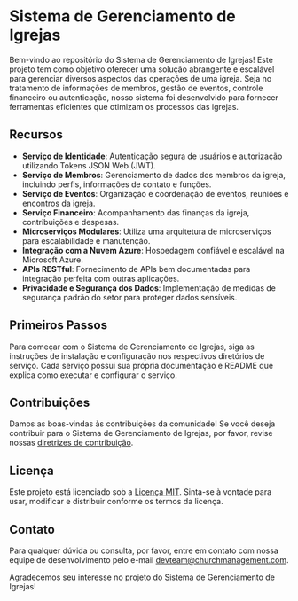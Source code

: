 # Sistema de Gerenciamento de Igrejas

Bem-vindo ao repositório do Sistema de Gerenciamento de Igrejas! Este projeto tem como objetivo oferecer uma solução abrangente e escalável para gerenciar diversos aspectos das operações de uma igreja. Seja no tratamento de informações de membros, gestão de eventos, controle financeiro ou autenticação, nosso sistema foi desenvolvido para fornecer ferramentas eficientes que otimizam os processos das igrejas.

## Recursos

- **Serviço de Identidade**: Autenticação segura de usuários e autorização utilizando Tokens JSON Web (JWT).
- **Serviço de Membros**: Gerenciamento de dados dos membros da igreja, incluindo perfis, informações de contato e funções.
- **Serviço de Eventos**: Organização e coordenação de eventos, reuniões e encontros da igreja.
- **Serviço Financeiro**: Acompanhamento das finanças da igreja, contribuições e despesas.
- **Microserviços Modulares**: Utiliza uma arquitetura de microserviços para escalabilidade e manutenção.
- **Integração com a Nuvem Azure**: Hospedagem confiável e escalável na Microsoft Azure.
- **APIs RESTful**: Fornecimento de APIs bem documentadas para integração perfeita com outras aplicações.
- **Privacidade e Segurança dos Dados**: Implementação de medidas de segurança padrão do setor para proteger dados sensíveis.

## Primeiros Passos

Para começar com o Sistema de Gerenciamento de Igrejas, siga as instruções de instalação e configuração nos respectivos diretórios de serviço. Cada serviço possui sua própria documentação e README que explica como executar e configurar o serviço.

## Contribuições

Damos as boas-vindas às contribuições da comunidade! Se você deseja contribuir para o Sistema de Gerenciamento de Igrejas, por favor, revise nossas [diretrizes de contribuição](CONTRIBUTING.md).

## Licença

Este projeto está licenciado sob a [Licença MIT](LICENSE). Sinta-se à vontade para usar, modificar e distribuir conforme os termos da licença.

## Contato

Para qualquer dúvida ou consulta, por favor, entre em contato com nossa equipe de desenvolvimento pelo e-mail devteam@churchmanagement.com.

Agradecemos seu interesse no projeto do Sistema de Gerenciamento de Igrejas!
